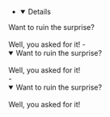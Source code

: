 - <details open>
<summary>Want to ruin the surprise?</summary>
<br>
Well, you asked for it!
</details>
- <details open>
<summary>Want to ruin the surprise?</summary>
<br>
Well, you asked for it!
</details>
- <details open>
<summary>Want to ruin the surprise?</summary>
<br>
Well, you asked for it!
</details>
